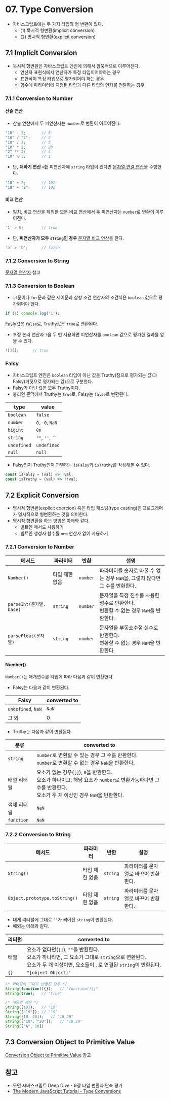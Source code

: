 # 07. Type Conversion

- 자바스크립트에는 두 가지 타입의 형 변환이 있다.
  - (1) 묵시적 형변환(implicit conversion)
  - (2) 명시적 형변환(explicit conversion)



## 7.1 Implicit Conversion

- 묵시적 형변환은 자바스크립트 엔진에 의해서 암묵적으로 이루어진다.
  - 연산자 표현식에서 연산자가 특정 타입이어야하는 경우
  - 표현식이 특정 타입으로 평가되어야 하는 경우
  - 함수에 파라미터에 지정된 타입과 다른 타입의 인자를 전달하는 경우



### 7.1.1 Conversion to Number

#### 산술 연산

- 산술 연산에서 두 피연산자는 `number`로 변환이 이루어진다.

```js
"10" - 2;		// 8
"10" / "2";		// 5
"10" / 2;		// 5
"10" * 2;		// 20
"2" ** 2;		// 4
"10" % 3;		// 1
```

- 단, **더하기 연산 `+`는** 피연산자에 `string` 타입이 있다면 [문자열 연결 연산](https://github.com/leegwae/study-javascript/blob/main/08.%20Operator.md#881-%EB%AC%B8%EC%9E%90%EC%97%B4-%EC%97%B0%EA%B2%B0-%EC%97%B0%EC%82%B0)을 수행한다.

```js
"10" + 2;		// 102
"10" + "2";		// 102
```



#### 비교 연산

- 일치, 비교 연산을 제외한 모든 비교 연산에서 두 피연산자는 `number`로 변환이 이루어진다.

```js
'1' > 0;		// true
```

- 단, **피연산자가 모두 `string`인 경우** [문자열 비교 연산](https://github.com/leegwae/study-javascript/blob/main/08.%20Operator.md#882-%EB%AC%B8%EC%9E%90%EC%97%B4-%EB%B9%84%EA%B5%90-%EC%97%B0%EC%82%B0)을 한다.

```js
'a' > 'b';		// false
```



### 7.1.2 Conversion to String

[문자열 연산자](https://github.com/leegwae/study-javascript/blob/main/08.%20Operator.md#88-%EB%AC%B8%EC%9E%90%EC%97%B4-%EC%97%B0%EC%82%B0%EC%9E%90) 참고



### 7.1.3 Conversion to Boolean

- `if`문이나 `for`문과 같은 제어문과 삼항 조건 연산자의 조건식은 `boolean` 값으로 평가되어야 한다.

```js
if (1) console.log('1');
```

[Fasly](#Falsy)값은 `false`로, Truthy값은 `true`로 변환된다.

- 부정 논리 연산자 `!`을 두 번 사용하면 피연산자를 `boolean` 값으로 평가한 결과를 얻을 수 있다.

```js
![][];		// true
```



### Falsy

- 자바스크립트 엔진은 `boolean`  타입이 아닌 값을 Truthy(참으로 평가되는 값)과 Falsy(거짓으로 평가되는 값)으로 구분한다.
- Falsy가 아닌 값은 모두 Truthy이다.
- 불리언 문맥에서 Truthy는 `true`로, Falsy는 `false`로 변환된다.

| type        | value            |
| ----------- | ---------------- |
| `boolean`   | `false`          |
| `number`    | `0`, `-0`, `NaN` |
| `bigint`    | `0n`             |
| `string`    | `""`, `''`, ``` `` ``` |
| `undefined` | `undefined`      |
| `null` | `null`           |



- Falsy인지 Truthy인지 판별하는 `isFalsy`와 `isTruthy`를 작성해볼 수 있다.

```js
const isFalsy = (val) => !val;
const isTruthy = (val) => !!val;
```



## 7.2 Explicit Conversion

- 명시적 형변환(explicit coercion) 혹은 타입 캐스팅(type casting)은 프로그래머가 명시적으로 형변환하는 것을 의미한다.
- 명시적 형변환을 하는 방법은 아래와 같다.
  - 빌트인 메서드 사용하기
  - 빌트인 생성자 함수를 `new` 연산자 없이 사용하기



### 7.2.1 Conversion to Number

| 메서드                   | 파라미터       | 반환     | 설명                                                         |
| ------------------------ | -------------- | -------- | ------------------------------------------------------------ |
| `Number()`               | 타입 제한 없음 | `number` | 파라미터를 숫자로 바꿀 수 없는 경우 `NaN`을, 그렇지 않다면 그 수를 반환한다. |
| `parseInt(문자열, base)` | `string`       | `number` | 문자열을 특정 진수를 사용한 정수로 반환한다.<br />변환할 수 없는 경우 `NaN`을 반환한다. |
| `parseFloat(문자열)`     | `string`       | `number` | 문자열을 부동소수점 실수로 반환한다.<br />변환할 수 없는 경우 `NaN`을 반환한다. |



#### Number()

`Number()`는 매개변수를 타입에 따라 다음과 같이 변환한다.

- Falsy는 다음과 같이 변환된다.

| Falsy              | converted to |
| ------------------ | ------------ |
| `undefined`, `NaN` | `NaN`        |
| 그 외              | 0            |

- Truthy는 다음과 같이 변환된다.

| 분류        | converted to                                                 |
| ----------- | ------------------------------------------------------------ |
| `string`    | `number`로 변환할 수 있는 경우 그 수를 반환한다.<br />`number`로 변환할 수 없는 경우 `NaN`을 반환한다. |
| 배열 리터럴 | 요소가 없는 경우(`[]`), `0`을 반환한다.<br />요소가 하나이고, 해당 요소가 `number`로 변환가능하다면 그 수를 반환한다.<br />요소가 두 개 이상인 경우 `NaN`을 반환한다. |
| 객체 리터럴 | `NaN`                                                        |
| `function`  | `NaN`                                                        |



### 7.2.2 Conversion to String

| 메서드                        | 파라미터       | 반환     | 설명                                 |
| ----------------------------- | -------------- | -------- | ------------------------------------ |
| `String()`                    | 타입 제한 없음 | `string` | 파라미터를 문자열로 바꾸어 반환한다. |
| `Object.prototype.toString()` | 타입 제한 없음 | `string` | 파라미터를 문자열로 바꾸어 반환한다. |

- 대개 리터럴에 그대로 `""`가 씌어진 `string`이 반환된다.
- 예외는 아래와 같다.

| 리터럴 | converted to                                                 |
| ------ | ------------------------------------------------------------ |
| 배열   | 요소가 없다면(`[]`), `""`을 반환한다.<br />요소가 하나라면, 그 요소가 그대로 `string`으로 변환된다.<br />요소가 두 개 이상이면, 요소들이 `,`로 연결된 `string`이 반환된다. |
| `{}`   | `"[object Object]"`                                          |

```js
/* 리터럴이 그대로 반영된 경우 */
String(function(){});	// "function(){}"
String(true);	// "true"

/* 배열의 경우 */
String([10]);	// "10"
String(["10"]);	// "10"
String([10, 20]);	// "10,20"
String(["10", "20"]);	// "10,20"
String(["A", 10])
```



## 7.3 Conversion Object to Primitive Value

[Conversion Object to Primitive Value](https://github.com/leegwae/study-javascript/blob/main/Conversion%20Object%20to%20Primitive%20Value.md) 참고



## 참고

- 모던 자바스크립트 Deep Dive - 9장 타입 변환과 단축 평가
- [The Modern JavaScript Tutorial - Type Conversions](https://javascript.info/type-conversions)
